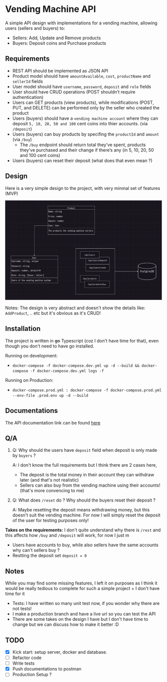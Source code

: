 # Vending Machine API
A simple API design with implementations for a vending machine, allowing users (sellers and buyers) to:
- Sellers: Add, Update and Remove products
- Buyers: Deposit coins and Purchase products

## Requirements
- REST API should be implemented as JSON API
- Product model should have `amountAvailable`, `cost`, `productName` and `sellerId` fields
- User model should have `username`, `password`, `deposit` and `role` fields
- User should have CRUD operations (POST shouldn’t require authentication)
- Users can GET products (view products), while modifications (POST, PUT, and DELETE) can be performed only by the seller who created the product
- Users (buyers) should have a `vending machine account` where they can deposit `5, 10, 20, 50 and 100` cent coins into thier accounts. (via `/deposit`)
- Users (buyers) can buy products by specifing the `productId` and `amount` (via `/buy`) 
    - The `/buy` endpoint should return total they’ve spent, products they’ve purchased and their change if there’s any (in 5, 10, 20, 50 and 100 cent coins)
- Users (buyers) can reset their deposit (what does that even mean ?)

## Design
Here is a very simple design to the project, with very minmal set of features (MVP)

![](./.assets/vending_machine.png)

Notes: The design is very abstract and doesn't show the details like: `AddProduct`, .. etc but it's obvious as it's CRUD!

## Installation
The project is written in ~~go~~ Typescript (coz I don't have time for that), even though you don't need to have go installed.

Running on development:
- `docker-compose -f docker-compose.dev.yml up -d --build && docker-compose -f docker-compose.dev.yml logs -f`

Running on Production:
- `docker-compose.prod.yml : docker-compose -f docker-compose.prod.yml --env-file .prod.env up -d --build`

## Documentations

The API documentation link can be found [here](https://documenter.getpostman.com/view/20745767/2s9Yyy9eLu)

## Q/A

1. Q: Why should the users have `deposit` field when deposit is only made by `buyers` ?

    A: I don't know the full requirements but I think there are 2 cases here, 
    - The deposit is the total money in their account they can withdraw later (and that's not realistic)
    - Sellers can also buy from the vending machine using their accounts! (that's more convencing to me)

2. Q: What does `/reset` do ? Why should the buyers reset their deposit ?

    A: Maybe resetting the deposit means withdrawing money, but this doesn't suit the vending machine. For now I will simply reset the deposit of the user for testing purposes only!

<b>Takes on the requirements:</b>
I don't quite understand why there is `/rest` and this affects how `/buy` and `/deposit` will work, for now I just m

- Users have accounts to buy, while also sellers have the same accounts why can't sellers buy ?
- Restting the deposit set `deposit = 0`

## Notes
While you may find some missing features, I left it on purposes as I think it would be really tedious to complete for such a simple project + I don't have time for it

- Tests: I have written so many unit test now, if you wonder why there are not tests!
- I make a production branch and have a live url so you can test the API
- There are some takes on the design I have but I don't have time to change but we can discuss how to make it better :D

## TODO

- [X] Kick start: setup server, docker and database.
- [ ] Refactor code
- [ ] Write tests
- [X] Push documentations to postman
- [ ] Production Setup ?
